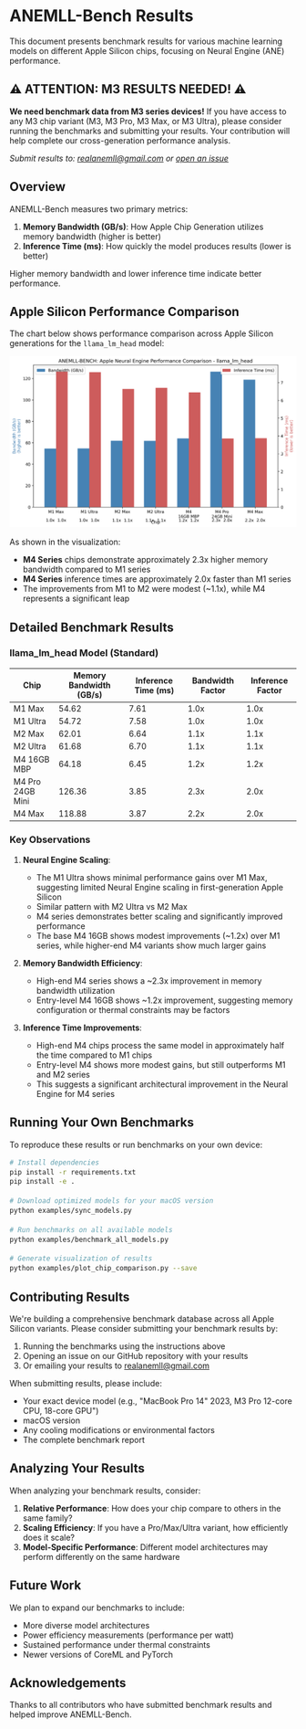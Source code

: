 # ANEMLL-Bench Results

This document presents benchmark results for various machine learning models on different Apple Silicon chips, focusing on Neural Engine (ANE) performance.

## ⚠️ ATTENTION: M3 RESULTS NEEDED! ⚠️

**We need benchmark data from M3 series devices!** If you have access to any M3 chip variant (M3, M3 Pro, M3 Max, or M3 Ultra), please consider running the benchmarks and submitting your results. Your contribution will help complete our cross-generation performance analysis.

*Submit results to: [realanemll@gmail.com](mailto:realanemll@gmail.com) or [open an issue](https://github.com/Anemll/anemll-bench/issues/new)*

## Overview

ANEMLL-Bench measures two primary metrics:
1. **Memory Bandwidth (GB/s)**: How Apple Chip Generation utilizes memory bandwidth (higher is better)
2. **Inference Time (ms)**: How quickly the model produces results (lower is better)

Higher memory bandwidth and lower inference time indicate better performance.

## Apple Silicon Performance Comparison

The chart below shows performance comparison across Apple Silicon generations for the `llama_lm_head` model:

![Apple Silicon Performance Comparison](./reports/chip_comparison_llama_lm_head.png?v=20250309_v4)

As shown in the visualization:
- **M4 Series** chips demonstrate approximately 2.3x higher memory bandwidth compared to M1 series
- **M4 Series** inference times are approximately 2.0x faster than M1 series
- The improvements from M1 to M2 were modest (~1.1x), while M4 represents a significant leap

## Detailed Benchmark Results

### llama_lm_head Model (Standard)

| Chip | Memory Bandwidth (GB/s) | Inference Time (ms) | Bandwidth Factor | Inference Factor |
|------|------------------------|---------------------|------------------|------------------|
| M1 Max | 54.62 | 7.61 | 1.0x | 1.0x |
| M1 Ultra | 54.72 | 7.58 | 1.0x | 1.0x |
| M2 Max | 62.01 | 6.64 | 1.1x | 1.1x |
| M2 Ultra | 61.68 | 6.70 | 1.1x | 1.1x |
| M4 16GB MBP  | 64.18 | 6.45 | 1.2x | 1.2x |
| M4 Pro 24GB Mini| 126.36 | 3.85 | 2.3x | 2.0x |
| M4 Max | 118.88 | 3.87 | 2.2x | 2.0x |

### Key Observations

1. **Neural Engine Scaling**:
   - The M1 Ultra shows minimal performance gains over M1 Max, suggesting limited Neural Engine scaling in first-generation Apple Silicon
   - Similar pattern with M2 Ultra vs M2 Max
   - M4 series demonstrates better scaling and significantly improved performance
   - The base M4 16GB shows modest improvements (~1.2x) over M1 series, while higher-end M4 variants show much larger gains

2. **Memory Bandwidth Efficiency**:
   - High-end M4 series shows a ~2.3x improvement in memory bandwidth utilization
   - Entry-level M4 16GB shows ~1.2x improvement, suggesting memory configuration or thermal constraints may be factors

3. **Inference Time Improvements**:
   - High-end M4 chips process the same model in approximately half the time compared to M1 chips
   - Entry-level M4 shows more modest gains, but still outperforms M1 and M2 series
   - This suggests a significant architectural improvement in the Neural Engine for M4 series

## Running Your Own Benchmarks

To reproduce these results or run benchmarks on your own device:

```bash
# Install dependencies
pip install -r requirements.txt
pip install -e .

# Download optimized models for your macOS version
python examples/sync_models.py

# Run benchmarks on all available models
python examples/benchmark_all_models.py

# Generate visualization of results
python examples/plot_chip_comparison.py --save
```

## Contributing Results

We're building a comprehensive benchmark database across all Apple Silicon variants. Please consider submitting your benchmark results by:

1. Running the benchmarks using the instructions above
2. Opening an issue on our GitHub repository with your results
3. Or emailing your results to realanemll@gmail.com

When submitting results, please include:
- Your exact device model (e.g., "MacBook Pro 14" 2023, M3 Pro 12-core CPU, 18-core GPU")
- macOS version
- Any cooling modifications or environmental factors
- The complete benchmark report

## Analyzing Your Results

When analyzing your benchmark results, consider:

1. **Relative Performance**: How does your chip compare to others in the same family?
2. **Scaling Efficiency**: If you have a Pro/Max/Ultra variant, how efficiently does it scale?
3. **Model-Specific Performance**: Different model architectures may perform differently on the same hardware

## Future Work

We plan to expand our benchmarks to include:
- More diverse model architectures
- Power efficiency measurements (performance per watt)
- Sustained performance under thermal constraints
- Newer versions of CoreML and PyTorch

## Acknowledgements

Thanks to all contributors who have submitted benchmark results and helped improve ANEMLL-Bench. 
